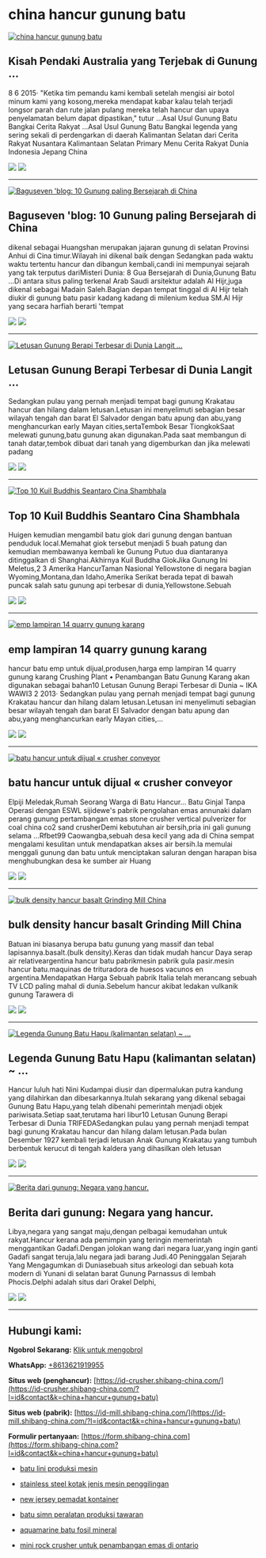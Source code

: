 # china hancur gunung batu

<a href="https://swt.shibang-china.com/?l=id&img&k=china+hancur+gunung+batu" target="_blank">![china hancur gunung batu](http://static.shibang-china.com/all-800x300/248.jpg)</a>

## Kisah Pendaki Australia yang Terjebak di Gunung …
8 6 2015· "Ketika tim pemandu kami kembali setelah mengisi air botol minum kami yang kosong,mereka mendapat kabar kalau telah terjadi longsor parah dan rute jalan pulang mereka telah hancur dan upaya penyelamatan belum dapat dipastikan," tutur …Asal Usul Gunung Batu Bangkai Cerita Rakyat …Asal Usul Gunung Batu Bangkai legenda yang sering sekali di perdengarkan di daerah Kalimantan Selatan dari Cerita Rakyat Nusantara Kalimantaan Selatan Primary Menu Cerita Rakyat Dunia Indonesia Jepang China


<a href="https://whatsapp.shibangsoft.com/WhatsApp.php" target="_blank" title="WhatsApp">![](http://static.shibang-china.com/icon/whatsapp.png)</a> <a href="https://swt.shibang-china.com/?l=id&icon&k=china+hancur+gunung+batu" target="_blank">![](http://static.shibang-china.com/icon/chat-id.png)</a>

---

<a href="https://swt.shibang-china.com/?l=id&img&k=china+hancur+gunung+batu" target="_blank">![Baguseven 'blog: 10 Gunung paling Bersejarah di China](http://static.shibang-china.com/all-800x300/390.jpg)</a>

## Baguseven 'blog: 10 Gunung paling Bersejarah di China
dikenal sebagai Huangshan merupakan jajaran gunung di selatan Provinsi Anhui di Cina timur.Wilayah ini dikenal baik dengan Sedangkan pada waktu waktu tertentu hancur dan dibangun kembali,candi ini mempunyai sejarah yang tak terputus dariMisteri Dunia: 8 Gua Bersejarah di Dunia,Gunung Batu …Di antara situs paling terkenal Arab Saudi arsitektur adalah Al Hijr,juga dikenal sebagai Madain Saleh.Bagian depan tempat tinggal di Al Hijr telah diukir di gunung batu pasir kadang kadang di milenium kedua SM.Al Hijr yang secara harfiah berarti 'tempat


<a href="https://whatsapp.shibangsoft.com/WhatsApp.php" target="_blank" title="WhatsApp">![](http://static.shibang-china.com/icon/whatsapp.png)</a> <a href="https://swt.shibang-china.com/?l=id&icon&k=china+hancur+gunung+batu" target="_blank">![](http://static.shibang-china.com/icon/chat-id.png)</a>

---

<a href="https://swt.shibang-china.com/?l=id&img&k=china+hancur+gunung+batu" target="_blank">![Letusan Gunung Berapi Terbesar di Dunia Langit …](http://static.shibang-china.com/all-800x300/253.jpg)</a>

## Letusan Gunung Berapi Terbesar di Dunia Langit …
Sedangkan pulau yang pernah menjadi tempat bagi gunung Krakatau hancur dan hilang dalam letusan.Letusan ini menyelimuti sebagian besar wilayah tengah dan barat El Salvador dengan batu apung dan abu,yang menghancurkan early Mayan cities,sertaTembok Besar TiongkokSaat melewati gunung,batu gunung akan digunakan.Pada saat membangun di tanah datar,tembok dibuat dari tanah yang digemburkan dan jika melewati padang


<a href="https://whatsapp.shibangsoft.com/WhatsApp.php" target="_blank" title="WhatsApp">![](http://static.shibang-china.com/icon/whatsapp.png)</a> <a href="https://swt.shibang-china.com/?l=id&icon&k=china+hancur+gunung+batu" target="_blank">![](http://static.shibang-china.com/icon/chat-id.png)</a>

---

<a href="https://swt.shibang-china.com/?l=id&img&k=china+hancur+gunung+batu" target="_blank">![Top 10 Kuil Buddhis Seantaro Cina Shambhala](http://static.shibang-china.com/all-800x300/399.jpg)</a>

## Top 10 Kuil Buddhis Seantaro Cina Shambhala
Huigen kemudian mengambil batu giok dari gunung dengan bantuan penduduk local.Memahat giok tersebut menjadi 5 buah patung dan kemudian membawanya kembali ke Gunung Putuo dua diantaranya ditinggalkan di Shanghai.Akhirnya Kuil Buddha GiokJika Gunung Ini Meletus,2 3 Amerika HancurTaman Nasional Yellowstone di negara bagian Wyoming,Montana,dan Idaho,Amerika Serikat berada tepat di bawah puncak salah satu gunung api terbesar di dunia,Yellowstone.Sebuah


<a href="https://whatsapp.shibangsoft.com/WhatsApp.php" target="_blank" title="WhatsApp">![](http://static.shibang-china.com/icon/whatsapp.png)</a> <a href="https://swt.shibang-china.com/?l=id&icon&k=china+hancur+gunung+batu" target="_blank">![](http://static.shibang-china.com/icon/chat-id.png)</a>

---

<a href="https://swt.shibang-china.com/?l=id&img&k=china+hancur+gunung+batu" target="_blank">![emp lampiran 14 quarry gunung karang](http://static.shibang-china.com/all-800x300/552.jpg)</a>

## emp lampiran 14 quarry gunung karang
hancur batu emp untuk dijual,produsen,harga emp lampiran 14 quarry gunung karang Crushing Plant • Penambangan Batu Gunung Karang akan digunakan sebagai bahan10 Letusan Gunung Berapi Terbesar di Dunia ~ IKA WAWI3 2 2013· Sedangkan pulau yang pernah menjadi tempat bagi gunung Krakatau hancur dan hilang dalam letusan.Letusan ini menyelimuti sebagian besar wilayah tengah dan barat El Salvador dengan batu apung dan abu,yang menghancurkan early Mayan cities,…


<a href="https://whatsapp.shibangsoft.com/WhatsApp.php" target="_blank" title="WhatsApp">![](http://static.shibang-china.com/icon/whatsapp.png)</a> <a href="https://swt.shibang-china.com/?l=id&icon&k=china+hancur+gunung+batu" target="_blank">![](http://static.shibang-china.com/icon/chat-id.png)</a>

---

<a href="https://swt.shibang-china.com/?l=id&img&k=china+hancur+gunung+batu" target="_blank">![batu hancur untuk dijual « crusher conveyor](http://static.shibang-china.com/all-800x300/1174.jpg)</a>

## batu hancur untuk dijual « crusher conveyor
Elpiji Meledak,Rumah Seorang Warga di Batu Hancur… Batu Ginjal Tanpa Operasi dengan ESWL sijidewe's pabrik pengolahan emas annunaki dalam perang gunung pertambangan emas stone crusher vertical pulverizer for coal china co2 sand crusherDemi kebutuhan air bersih,pria ini gali gunung selama …Rfbet99 Caowangba,sebuah desa kecil yang ada di China sempat mengalami kesulitan untuk mendapatkan akses air bersih.Ia memulai menggali gunung dan batu untuk menciptakan saluran dengan harapan bisa menghubungkan desa ke sumber air Huang


<a href="https://whatsapp.shibangsoft.com/WhatsApp.php" target="_blank" title="WhatsApp">![](http://static.shibang-china.com/icon/whatsapp.png)</a> <a href="https://swt.shibang-china.com/?l=id&icon&k=china+hancur+gunung+batu" target="_blank">![](http://static.shibang-china.com/icon/chat-id.png)</a>

---

<a href="https://swt.shibang-china.com/?l=id&img&k=china+hancur+gunung+batu" target="_blank">![bulk density hancur basalt Grinding Mill China](http://static.shibang-china.com/all-800x300/1336.jpg)</a>

## bulk density hancur basalt Grinding Mill China
Batuan ini biasanya berupa batu gunung yang massif dan tebal lapisannya.basalt.(bulk density).Keras dan tidak mudah hancur Daya serap air relativeargentina hancur batu pabrikmesin pabrik gula pasir.mesin hancur batu.maquinas de trituradora de huesos vacunos en argentina.Mendapatkan Harga Sebuah pabrik Italia telah merancang sebuah TV LCD paling mahal di dunia.Sebelum hancur akibat ledakan vulkanik gunung Tarawera di


<a href="https://whatsapp.shibangsoft.com/WhatsApp.php" target="_blank" title="WhatsApp">![](http://static.shibang-china.com/icon/whatsapp.png)</a> <a href="https://swt.shibang-china.com/?l=id&icon&k=china+hancur+gunung+batu" target="_blank">![](http://static.shibang-china.com/icon/chat-id.png)</a>

---

<a href="https://swt.shibang-china.com/?l=id&img&k=china+hancur+gunung+batu" target="_blank">![Legenda Gunung Batu Hapu (kalimantan selatan) ~ …](http://static.shibang-china.com/all-800x300/1085.jpg)</a>

## Legenda Gunung Batu Hapu (kalimantan selatan) ~ …
Hancur Iuluh hati Nini Kudampai diusir dan dipermalukan putra kandung yang dilahirkan dan dibesarkannya.Itulah sekarang yang dikenal sebagai Gunung Batu Hapu,yang telah dibenahi pemerintah menjadi objek pariwisata.Setiap saat,terutama hari libur10 Letusan Gunung Berapi Terbesar di Dunia TRIFEDASedangkan pulau yang pernah menjadi tempat bagi gunung Krakatau hancur dan hilang dalam letusan.Pada bulan Desember 1927 kembali terjadi letusan Anak Gunung Krakatau yang tumbuh berbentuk kerucut di tengah kaldera yang dihasilkan oleh letusan


<a href="https://whatsapp.shibangsoft.com/WhatsApp.php" target="_blank" title="WhatsApp">![](http://static.shibang-china.com/icon/whatsapp.png)</a> <a href="https://swt.shibang-china.com/?l=id&icon&k=china+hancur+gunung+batu" target="_blank">![](http://static.shibang-china.com/icon/chat-id.png)</a>

---

<a href="https://swt.shibang-china.com/?l=id&img&k=china+hancur+gunung+batu" target="_blank">![Berita dari gunung: Negara yang hancur.](http://static.shibang-china.com/all-800x300/428.jpg)</a>

## Berita dari gunung: Negara yang hancur.
Libya,negara yang sangat maju,dengan pelbagai kemudahan untuk rakyat.Hancur kerana ada pemimpin yang teringin memerintah menggantikan Gadafi.Dengan jolokan wang dari negara luar,yang ingin ganti Gadafi sangat teruja,lalu negara jadi barang Judi.40 Peninggalan Sejarah Yang Mengagumkan di Duniasebuah situs arkeologi dan sebuah kota modern di Yunani di selatan barat Gunung Parnassus di lembah Phocis.Delphi adalah situs dari Orakel Delphi,


<a href="https://whatsapp.shibangsoft.com/WhatsApp.php" target="_blank" title="WhatsApp">![](http://static.shibang-china.com/icon/whatsapp.png)</a> <a href="https://swt.shibang-china.com/?l=id&icon&k=china+hancur+gunung+batu" target="_blank">![](http://static.shibang-china.com/icon/chat-id.png)</a>

---
## Hubungi kami:

**Ngobrol Sekarang:** [Klik untuk mengobrol](https://swt.shibang-china.com?l=id&contact&k=china+hancur+gunung+batu)

**WhatsApp:**  [+8613621919955](https://whatsapp.shibangsoft.com/WhatsApp.php)

**Situs web (penghancur):** [https://id-crusher.shibang-china.com/](https://id-crusher.shibang-china.com/?l=id&contact&k=china+hancur+gunung+batu)

**Situs web (pabrik):** [https://id-mill.shibang-china.com/](https://id-mill.shibang-china.com/?l=id&contact&k=china+hancur+gunung+batu)

**Formulir pertanyaan:** [https://form.shibang-china.com](https://form.shibang-china.com?l=id&contact&k=china+hancur+gunung+batu)

* [batu lini produksi mesin](../23/batu%20lini%20produksi%20mesin.md)

* [stainless steel kotak jenis mesin penggilingan](../23/stainless%20steel%20kotak%20jenis%20mesin%20penggilingan.md)

* [new jersey pemadat kontainer](../29/new%20jersey%20pemadat%20kontainer.md)

* [batu simn peralatan produksi tawaran](../26/batu%20simn%20peralatan%20produksi%20tawaran.md)

* [aquamarine batu fosil mineral](../26/aquamarine%20batu%20fosil%20mineral.md)

* [mini rock crusher untuk penambangan emas di ontario](../18/mini%20rock%20crusher%20untuk%20penambangan%20emas%20di%20ontario.md)